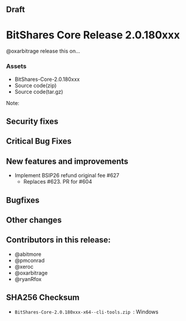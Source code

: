 ## ****Draft****

# BitShares Core Release 2.0.180xxx
@oxarbitrage release this on...


### Assets
- BitShares-Core-2.0.180xxx
- Source code(zip)
- Source code(tar.gz)

Note:

## Security fixes

## Critical Bug Fixes

## New features and improvements
* Implement BSIP26 refund original fee #627
  - Replaces #623. PR for #604

## Bugfixes


## Other changes


## Contributors in this release:
* @abitmore
* @pmconrad
* @xeroc
* @oxarbitrage
* @ryanRfox


## SHA256 Checksum
* `BitShares-Core-2.0.180xxx-x64--cli-tools.zip `: Windows 


